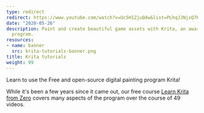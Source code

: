 ```yaml
---
type: redirect
redirect: https://www.youtube.com/watch?v=Uc5H1ZjuQ4w&list=PLhqJJNjsQ7KEtFciikafqWU-OeU4SEejC
date: "2020-05-26"
description: Paint and create beautiful game assets with Krita, an award-winning painting
  program.
resources:
- name: banner
  src: krita-tutorials-banner.png
title: Krita tutorials
weight: 99
---
```


Learn to use the Free and open-source digital painting program Krita!

While it's been a few years since it came out, our free course [Learn Krita from Zero](legacy/krita-from-zero) covers many aspects of the program over the course of 49 videos.
